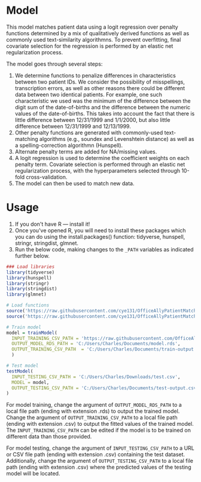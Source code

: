 # Model
This model matches patient data using a logit regression over penalty functions determined by a mix of qualitatively derived functions as well as commonly used text-similarity algorithmns. To prevent overfitting, final covariate selection for the regression is performed by an elastic net regularization process.

The model goes through several steps:
1. We determine functions to penalize differences in characteristics between two patient IDs. We consider the possibility of misspellings, transcription errors, as well as other reasons there could be different data between two identical patients. For example, one such characteristic we used was the minimum of the difference between the digit sum of the date-of-births and the difference between the numeric values of the date-of-births. This takes into account the fact that there is little difference between 12/31/1999 and 1/1/2000, but also little difference between 12/31/1999 and 12/13/1999.
2. Other penalty functions are generated with commonly-used text-matching algorithms (e.g., soundex and Levenshtein distance) as well as a spelling-correction algorithmn (Hunspell).
3. Alternate penalty terms are added for NA/missing values.
4. A logit regression is used to determine the coefficient weights on each penalty term. Covariate selection is performed through an elastic net regularization process, with the hyperparameters selected through 10-fold cross-validation.
5. The model can then be used to match new data.


# Usage
1. If you don't have R — install it!
2. Once you've opened R, you will need to install these packages which you can do using the install.packages() function: tidyverse, hunspell, stringr, stringdist, glmnet.
3. Run the below code, making changes to the `_PATH` variables as indicated further below.

```R
### Load libraries
library(tidyverse)
library(hunspell)
library(stringr)
library(stringdist)
library(glmnet)

# Load functions
source('https://raw.githubusercontent.com/cye131/OfficeAllyPatientMatch/master/R/testModel.R')
source('https://raw.githubusercontent.com/cye131/OfficeAllyPatientMatch/master/R/trainModel.R')

# Train model
model = trainModel(
  INPUT_TRAINING_CSV_PATH = 'https://raw.githubusercontent.com/OfficeAllyGit/LAHack-2020/master/Challenge%201%20-%20Patient%20Match/Patient%20Matching%20Data.csv',
  OUTPUT_MODEL_RDS_PATH = 'C:/Users/Charles/Documents/model.rds',
  OUTPUT_TRAINING_CSV_PATH  = 'C:/Users/Charles/Documents/train-output.csv'
  )

# Test model
testModel(
  INPUT_TESTING_CSV_PATH = 'C:/Users/Charles/Downloads/test.csv',
  MODEL = model,
  OUTPUT_TESTING_CSV_PATH = 'C:/Users/Charles/Documents/test-output.csv'
)
```
For model training, change the argument of `OUTPUT_MODEL_RDS_PATH` to a local file path (ending with extension .rds) to output the trained model. Change the argument of `OUTPUT_TRAINING_CSV_PATH` to a local file path (ending with extension .csv) to output the fitted values of the trained model. The `INPUT_TRAINING_CSV_PATH` can be edited if the model is to be trained on different data than those provided.

For model testing, change the argument of `INPUT_TESTING_CSV_PATH` to a URL or CSV file path (ending with extension .csv) containing the test dataset. Additionally, change the argument of `OUTPUT_TESTING_CSV_PATH` to a local file path (ending with extension .csv) where the predicted values of the testing model will be located.
